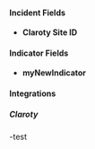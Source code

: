 
#### Incident Fields
- **Claroty Site ID**

#### Indicator Fields
- **myNewIndicator**

#### Integrations
##### Claroty
-test
